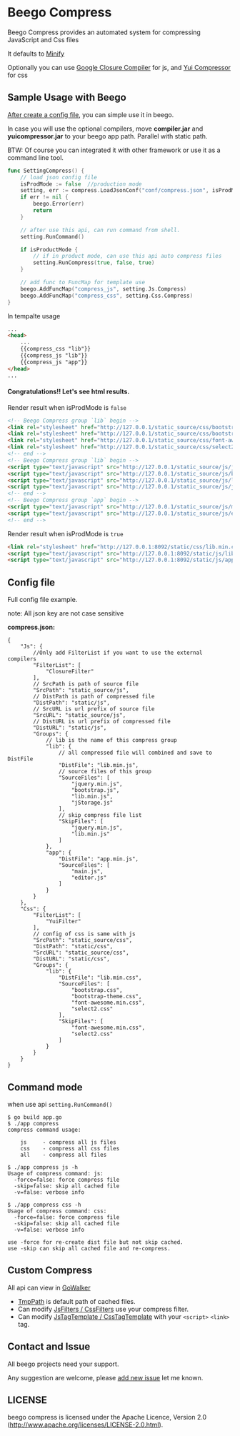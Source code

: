 # Beego Compress

Beego Compress provides an automated system for compressing JavaScript and Css files

It defaults to [Minify](https://github.com/tdewolff/minify) 

Optionally you can use [Google Closure Compiler](https://code.google.com/p/closure-compiler/wiki/BinaryDownloads) for js, and [Yui Compressor](https://github.com/yui/yuicompressor/releases) for css

## Sample Usage with Beego

[After create a config file](#config-file), you can simple use it in beego.

In case you will use the optional compilers, move **compiler.jar** and **yuicompressor.jar** to your beego app path. Parallel with static path.

BTW: Of course you can integrated it with other framework or use it as a command line tool.

```go
func SettingCompress() {
	// load json config file
	isProdMode := false  //production mode
	setting, err := compress.LoadJsonConf("conf/compress.json", isProdMode, "http://127.0.0.1")
	if err != nil {
		beego.Error(err)
		return
	}

	// after use this api, can run command from shell.
	setting.RunCommand()

	if isProductMode {
		// if in product mode, can use this api auto compress files
		setting.RunCompress(true, false, true)
	}

	// add func to FuncMap for template use
	beego.AddFuncMap("compress_js", setting.Js.Compress)
	beego.AddFuncMap("compress_css", setting.Css.Compress)
}
```

In tempalte usage

```html
...
<head>
	...
	{{compress_css "lib"}}
	{{compress_js "lib"}}
	{{compress_js "app"}}
</head>
...
```

#### Congratulations!! Let's see html results.

Render result when isProdMode is `false`

```html
<!-- Beego Compress group `lib` begin -->
<link rel="stylesheet" href="http://127.0.0.1/static_source/css/bootstrap.css?ver=1382331000" />
<link rel="stylesheet" href="http://127.0.0.1/static_source/css/bootstrap-theme.css?ver=1382322974" />
<link rel="stylesheet" href="http://127.0.0.1/static_source/css/font-awesome.min.css?ver=1378615042" />
<link rel="stylesheet" href="http://127.0.0.1/static_source/css/select2.css?ver=1382197742" />
<!-- end -->
<!-- Beego Compress group `lib` begin -->
<script type="text/javascript" src="http://127.0.0.1/static_source/js/jquery.min.js?ver=1378644427"></script>
<script type="text/javascript" src="http://127.0.0.1/static_source/js/bootstrap.js?ver=1382328826"></script>
<script type="text/javascript" src="http://127.0.0.1/static_source/js/lib.min.js?ver=1382328441"></script>
<script type="text/javascript" src="http://127.0.0.1/static_source/js/jStorage.js?ver=1382271840"></script>
<!-- end -->
<!-- Beego Compress group `app` begin -->
<script type="text/javascript" src="http://127.0.0.1/static_source/js/main.js?ver=1382195678"></script>
<script type="text/javascript" src="http://127.0.0.1/static_source/js/editor.js?ver=1382342779"></script>
<!-- end -->

```

Render result when isProdMode is `true`

```html
<link rel="stylesheet" href="http://127.0.0.1:8092/static/css/lib.min.css?ver=1382346563" />
<script type="text/javascript" src="http://127.0.0.1:8092/static/js/lib.min.js?ver=1382346557"></script>
<script type="text/javascript" src="http://127.0.0.1:8092/static/js/app.min.js?ver=1382346560"></script>
```

## Config file

Full config file example.

note: All json key are not case sensitive

**compress.json:**

```
{
	"Js": {
		//Only add FilterList if you want to use the external compilers
		"FilterList": [
			"ClosureFilter"
		],	
		// SrcPath is path of source file
		"SrcPath": "static_source/js",
		// DistPath is path of compressed file
		"DistPath": "static/js",
		// SrcURL is url prefix of source file
		"SrcURL": "static_source/js",
		// DistURL is url prefix of compressed file
		"DistURL": "static/js",
		"Groups": {
			// lib is the name of this compress group
			"lib": {
				// all compressed file will combined and save to DistFile
				"DistFile": "lib.min.js",
				// source files of this group
				"SourceFiles": [
					"jquery.min.js",
					"bootstrap.js",
					"lib.min.js",
					"jStorage.js"
				],
				// skip compress file list
				"SkipFiles": [
					"jquery.min.js",
					"lib.min.js"
				]
			},
			"app": {
				"DistFile": "app.min.js",
				"SourceFiles": [
					"main.js",
					"editor.js"
				]
			}
		}
	},
	"Css": {
		"FilterList": [
			"YuiFilter"
		],	
		// config of css is same with js
		"SrcPath": "static_source/css",
		"DistPath": "static/css",
		"SrcURL": "static_source/css",
		"DistURL": "static/css",
		"Groups": {
			"lib": {
				"DistFile": "lib.min.css",
				"SourceFiles": [
					"bootstrap.css",
					"bootstrap-theme.css",
					"font-awesome.min.css",
					"select2.css"
				],
				"SkipFiles": [
					"font-awesome.min.css",
					"select2.css"
				]
			}
		}
	}
}
```

## Command mode

when use api `setting.RunCommand()`

```
$ go build app.go
$ ./app compress
compress command usage:

    js     - compress all js files
    css    - compress all css files
    all    - compress all files

$ ./app compress js -h
Usage of compress command: js:
  -force=false: force compress file
  -skip=false: skip all cached file
  -v=false: verbose info

$ ./app compress css -h
Usage of compress command: css:
  -force=false: force compress file
  -skip=false: skip all cached file
  -v=false: verbose info
```

```
use -force for re-create dist file but not skip cached.
use -skip can skip all cached file and re-compress.
```

## Custom Compress

All api can view in [GoWalker](http://gowalker.org/github.com/beego/compress)

* [TmpPath](http://gowalker.org/github.com/beego/compress#_variables) is default path of cached files.
* Can modify [JsFilters / CssFilters](http://gowalker.org/github.com/beego/compress#_variables) use your compress filter.
* Can modify [JsTagTemplate / CssTagTemplate]((http://gowalker.org/github.com/beego/compress#_variables)) with your `<script>` `<link>` tag.

##  Contact and Issue

All beego projects need your support.

Any suggestion are welcome, please [add new issue](https://github.com/beego/compress/issues/new) let me known.

## LICENSE

beego compress is licensed under the Apache Licence, Version 2.0 (http://www.apache.org/licenses/LICENSE-2.0.html).

